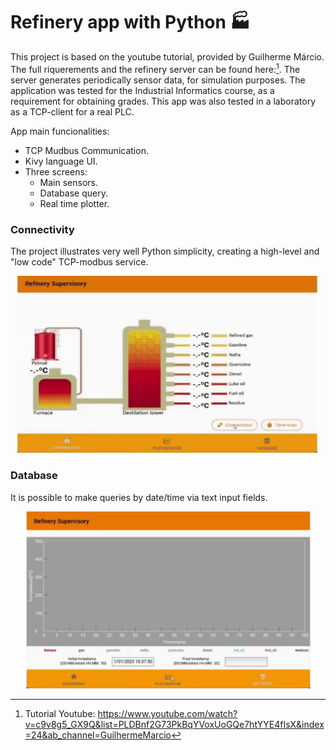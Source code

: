 
# Refinery app with Python 🏭

This project is based on the youtube tutorial, provided by Guilherme Márcio. The full riquerements and the refinery server can be found here:[^1].
The server generates periodically sensor data, for simulation purposes.
The application was tested for the Industrial Informatics course, as a requirement for obtaining grades. This app was also tested in a laboratory as a TCP-client for a real PLC.

App main funcionalities:
- TCP Mudbus Communication.
- Kivy language UI.
- Three screens:
    - Main sensors.
    - Database query.
    - Real time plotter.
### Connectivity

The project illustrates very well Python simplicity, creating a high-level and "low code" TCP-modbus service. 

![](https://github.com/caioalrodrig/supervis_kv_mbus/blob/master/vid1%20(1).gif)
### Database  

It is possible to make queries by date/time via text input fields. 

![](https://github.com/caioalrodrig/supervis_kv_mbus/blob/master/vid3.gif)

[^1]: Tutorial Youtube: https://www.youtube.com/watch?v=c9v8g5_GX9Q&list=PLDBnf2G73PkBqYVoxUoGQe7htYYE4fIsX&index=24&ab_channel=GuilhermeMarcio










